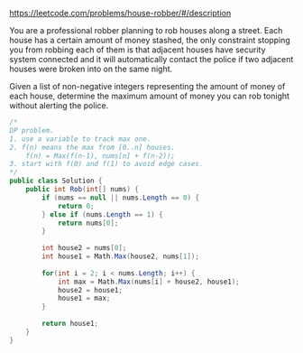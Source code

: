 https://leetcode.com/problems/house-robber/#/description

You are a professional robber planning to rob houses along a street. Each house has a certain amount of money stashed, the only constraint stopping you from robbing each of them is that adjacent houses have security system connected and it will automatically contact the police if two adjacent houses were broken into on the same night.

Given a list of non-negative integers representing the amount of money of each house, determine the maximum amount of money you can rob tonight without alerting the police.

```csharp
/*
DP problem. 
1. use a variable to track max one.
2. f(n) means the max from [0..n] houses.
    f(n) = Max(f(n-1), nums[n] + f(n-2));
3. start with f(0) and f(1) to avoid edge cases.
*/
public class Solution {
    public int Rob(int[] nums) {
        if (nums == null || nums.Length == 0) {
            return 0;
        } else if (nums.Length == 1) {
            return nums[0];
        }
        
        int house2 = nums[0];
        int house1 = Math.Max(house2, nums[1]);        
        
        for(int i = 2; i < nums.Length; i++) {
            int max = Math.Max(nums[i] + house2, house1);
            house2 = house1;
            house1 = max;
        }
        
        return house1;
    }
}
```

